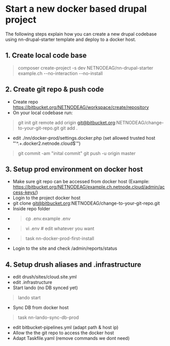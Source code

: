 # Start a new docker based drupal project

The following steps explain how you can create a new drupal codebase using nn-drupal-starter template and deploy to a docker host.

## 1. Create local code base
> composer create-project -s dev NETNODEAG/nn-drupal-starter example.ch --no-interaction --no-install

## 2. Create git repo & push code
- Create repo https://bitbucket.org/NETNODEAG/workspace/create/repository
- On your local codebase run:
> git init
> git remote add origin git@bitbucket.org:NETNODEAG/change-to-your-git-repo.git
> git add .
- edit ./nn/docker-prod/settings.docker.php (set allowed trusted host "'^.+\.docker2\.netnode\.cloud$'")
> git commit -am "inital commit"
> git push -u origin master


## 3. Setup prod environment on docker host
- Make sure git repo can be accessed from docker host (Example: https://bitbucket.org/NETNODEAG/example.ch.netnode.cloud/admin/access-keys/)
- Login to the project docker host 
- git clone git@bitbucket.org:NETNODEAG/change-to-your-git-repo.git
- Inside repo folder
- > cp .env.example .env
- > vi .env # edit whatever you want
- > task nn-docker-prod-first-install 
- Login to the site and check /admin/reports/status

## 4. Setup drush aliases and .infrastructure
- edit drush/sites/cloud.site.yml
- edit .infrastructure
- Start lando (no DB synced yet)
> lando start
- Sync DB from docker host
> task nn-lando-sync-db-prod
- edit bitbucket-pipelines.yml (adapt path & host ip)
- Allow the the git repo to access the docker host
- Adapt Taskfile.yaml (remove commands we dont need)